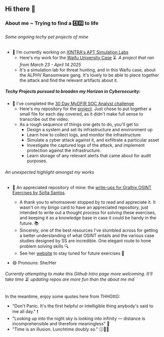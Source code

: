 ## Hi there 👋
### About me ~ Trying to find a :four::two: to life

###### Some ongoing techy pet projects of mine
- 🔭 I’m currently working on [XINTRA's APT Simulation Labs](https://www.xintra.org/)
  * Here's my work for the [Waifu University Case](https://github.com/Ragmthy/Xintra_Waifu_Uni_Walkthrough) ⏳. _A project that ran from March 23 - April 14 2025_
  * It's a simulation lab for threat hunting, and in this Waifu case, about the ALPHV Ransomware gang. It's lovely to be able to piece together the attack and find the relevant artifacts about it.
 
##### Techy Projects pursued to broaden my Horizon in Cybersecurity: 
- 📆 I've completed the [30 Day MyDFIR SOC Analyst challenge](https://www.youtube.com/watch?v=GWX19cpv21w&list=PLG6KGSNK4PuBb0OjyDIdACZnb8AoNBeq6)
  * Here's my repository for the [project](https://github.com/Ragmthy/30DayMyDFIRChallenge). Just chose to put together a small file for each day covered, as it didn't make full sense to transcribe out the video.
  * As a rough sequence of things one gets to do, you'll get to:
     * Design a system and set its infrastructure and environment up </br>
     * Learn how to collect logs, and monitor the infrastructure </br>
     * Simulate a cyber attack against it, and exfiltrate a particular asset </br>
     * Investigate the captured logs of the attack, and implement protection against the infrastructure.
     * Learn storage of any relevant alerts that came about for audit purposes.

###### An unexpected highlight amongst my works
- :star2: An appreciated repository of mine: the [write-ups for Gralhix OSINT Exercises by Sofia Santos](https://github.com/Ragmthy/gralhix_osint_exercises).
  - A thank you to whomsoever stopped by to read and appreciate it. It wasn't on my bingo card to have an appreciated repository, just intended to write out a thought process for solving these exercises, and keeping it as a knowledge base in case it could be handy in the future. :books:
  - Sincerely, one of the best resources I've stumbled across for getting a better understanding of what OSINT entails and the various case studies designed by SS are incredible. One elegant route to hone problem solving skills :mag:
  - See her [website](https://gralhix.com/list-of-osint-exercises/osint-exercise-031/) to stay tuned for future exercises :brain:

- 😄 Pronouns: She/Her

###### Currently attempting to make this Github Intro page more welcoming. It'll take time ⏳: updating repos are more fun than the about me md 
In the meantime, enjoy some quotes here from THHGttG:
- "Don't Panic. It's the first helpful or intelligible thing anybody's said to me all day." ❗
- "Looking up into the night sky is looking into infinity — distance is incomprehensible and therefore meaningless" 🌃
- "Time is an illusion. Lunchtime doubly so." 🕧🥪🍴

